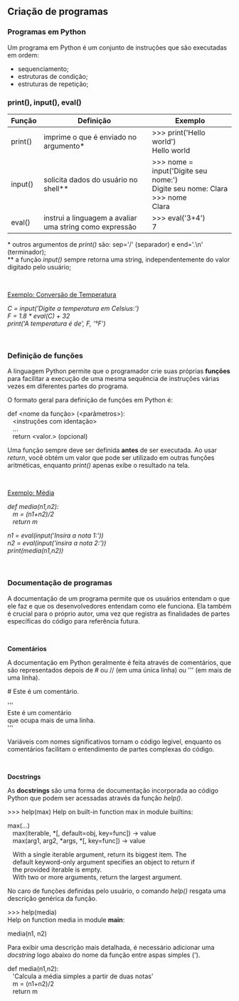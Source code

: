 ## Criação de programas

### Programas em Python

Um programa em Python é um conjunto de instruções que são executadas em ordem:
- sequenciamento;
- estruturas de condição;
- estruturas de repetição;

### print(), input(), eval()

| Função | Definição | Exemplo |
| --- | --- | --- |
| print() | imprime o que é enviado no argumento* | >>> print('Hello world') <br> Hello world |
| input() | solicita dados do usuário no shell** | >>> nome = input('Digite seu nome:') <br> Digite seu nome: Clara <br> >>> nome <br> Clara |
| eval() | instrui a linguagem a avaliar uma string como expressão | >>> eval('3+4') <br>  7|

\* outros argumentos de *print()* são: sep='/' (separador) e end='.\n' (terminador);  
\** a função *input()* sempre retorna uma string, independentemente do valor digitado pelo usuário;

<Br>

[Exemplo: Conversão de Temperatura](Code/s4-ex1.py)

*C = input('Digite a temperatura em Celsius:')  
F = 1.8 * eval(C) + 32  
print('A temperatura é de', F, '°F')*

<br>

### Definição de funções

A linguagem Python permite que o programador crie suas próprias **funções** para facilitar a execução de uma mesma sequência de instruções várias vezes em diferentes partes do programa.

O formato geral para definição de funções em Python é:

def <nome da função> (<parâmetros>):  
&nbsp;&nbsp; <instruções com identação>
<br>&nbsp;&nbsp; ...
<br>&nbsp;&nbsp; return <valor.> (opcional)

Uma função sempre deve ser definida **antes** de ser executada. Ao usar *return*, você obtém um valor que pode ser utilizado em outras funções aritméticas, enquanto *print()* apenas exibe o resultado na tela.

<br>

[Exemplo: Média](Code/s4-ex2.py)

*def media(n1,n2):  
&nbsp;&nbsp;     m = (n1+n2)/2  
&nbsp;&nbsp;     return m*

*n1 = eval(input('Insira a nota 1:'))  
n2 = eval(input('insira a nota 2:'))  
print(media(n1,n2))*

<br>

### Documentação de programas

A documentação de um programa permite que os usuários entendam o que ele faz e que os desenvolvedores entendam como ele funciona. Ela também é crucial para o próprio autor, uma vez que registra as finalidades de partes específicas do código para referência futura.

<br>

**Comentários**

A documentação em Python geralmente é feita através de comentários, que são representados depois de # ou // (em uma única linha) ou ''' (em mais de uma linha).

\# Este é um comentário.

'''  
Este é um comentário  
que ocupa mais de uma linha.  
'''

Variáveis com nomes significativos tornam o código legível, enquanto os comentários facilitam o entendimento de partes complexas do código.

<br>

**Docstrings**

As **docstrings** são uma forma de documentação incorporada ao código Python que podem ser acessadas através da função *help()*.

\>>> help(max)
Help on built-in function max in module builtins:

max(...)  
&nbsp;&nbsp;&nbsp;max(iterable, *[, default=obj, key=func]) -> value  
&nbsp;&nbsp;&nbsp;max(arg1, arg2, *args, *[, key=func]) -> value  

&nbsp;&nbsp;&nbsp;With a single iterable argument, return its biggest item. The  
&nbsp;&nbsp;&nbsp;default keyword-only argument specifies an object to return if  
&nbsp;&nbsp;&nbsp;the provided iterable is empty.  
&nbsp;&nbsp;&nbsp;With two or more arguments, return the largest argument.

No caro de funções definidas pelo usuário, o comando *help()* resgata uma descrição genérica da função.

\>>> help(media)  
Help on function media in module __main__:

media(n1, n2)

Para exibir uma descrição mais detalhada, é necessário adicionar uma *docstring* logo abaixo do nome da função entre aspas simples (').

def media(n1,n2):  
&nbsp;&nbsp;&nbsp;'Calcula a média simples a partir de duas notas'  
&nbsp;&nbsp;&nbsp;m = (n1+n2)/2  
&nbsp;&nbsp;&nbsp;return m
